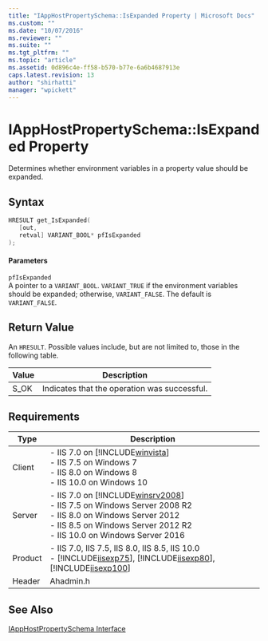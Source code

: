 ```yaml
---
title: "IAppHostPropertySchema::IsExpanded Property | Microsoft Docs"
ms.custom: ""
ms.date: "10/07/2016"
ms.reviewer: ""
ms.suite: ""
ms.tgt_pltfrm: ""
ms.topic: "article"
ms.assetid: 0d896c4e-ff58-b570-b77e-6a6b4687913e
caps.latest.revision: 13
author: "shirhatti"
manager: "wpickett"
---
```

# IAppHostPropertySchema::IsExpanded Property
Determines whether environment variables in a property value should be expanded.  
  
## Syntax  
  
```cpp  
HRESULT get_IsExpanded(  
   [out,  
   retval] VARIANT_BOOL* pfIsExpanded  
);  
```  
  
#### Parameters  
 `pfIsExpanded`  
 A pointer to a `VARIANT_BOOL`. `VARIANT_TRUE` if the environment variables should be expanded; otherwise, `VARIANT_FALSE`. The default is `VARIANT_FALSE`.  
  
## Return Value  
 An `HRESULT`. Possible values include, but are not limited to, those in the following table.  
  
|Value|Description|  
|-----------|-----------------|  
|S_OK|Indicates that the operation was successful.|  
  
## Requirements  
  
|Type|Description|  
|----------|-----------------|  
|Client|-   IIS 7.0 on [!INCLUDE[winvista](../../wmi-provider/includes/winvista-md.md)]<br />-   IIS 7.5 on Windows 7<br />-   IIS 8.0 on Windows 8<br />-   IIS 10.0 on Windows 10|  
|Server|-   IIS 7.0 on [!INCLUDE[winsrv2008](../../wmi-provider/includes/winsrv2008-md.md)]<br />-   IIS 7.5 on Windows Server 2008 R2<br />-   IIS 8.0 on Windows Server 2012<br />-   IIS 8.5 on Windows Server 2012 R2<br />-   IIS 10.0 on Windows Server 2016|  
|Product|-   IIS 7.0, IIS 7.5, IIS 8.0, IIS 8.5, IIS 10.0<br />-   [!INCLUDE[iisexp75](../../web-development-reference/native-code-api-reference/includes/iisexp75-md.md)], [!INCLUDE[iisexp80](../../web-development-reference/native-code-api-reference/includes/iisexp80-md.md)], [!INCLUDE[iisexp100](../../web-development-reference/native-code-api-reference/includes/iisexp100-md.md)]|  
|Header|Ahadmin.h|  
  
## See Also  
 [IAppHostPropertySchema Interface](../../web-development-reference\native-code-api-reference/iapphostpropertyschema-interface.md)